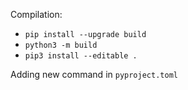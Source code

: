 Compilation:
 * `pip install --upgrade build`
 * `python3 -m build`
 * `pip3 install --editable .`

 Adding new command in `pyproject.toml`